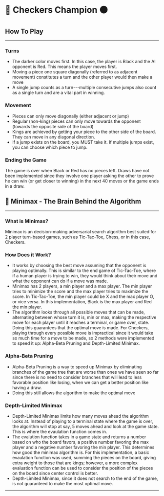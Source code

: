# 🔴 Checkers Champion ⚫️

## How To Play
___
### Turns
* The darker color moves first. In this case, the player is Black and the AI opponent is Red.
This means the player moves first.
* Moving a piece one square diagonally (referred to as adjacent movement) constitutes a turn and the other player would then make a move
* A single jump counts as a turn---multiple consecutive jumps also count as a single turn and are a vital part in winning.

### Movement
* Pieces can only move diagonally (either adjacent or jump)
* Regular (non-king) pieces can only move towards the opponent (towards the opposite side of the board)
* Kings are achieved by getting your piece to the other side of the board. They can move in any diagonal direction.
* If a jump exists on the board, you MUST take it. If multiple jumps exist, you can choose which piece to jump.

### Ending the Game
The game is over when Black or Red has no pieces left. Draws have not been implemented since they involve one player asking the other to prove he can win (or get closer to winning) in the next 40 moves or the game ends in a draw.


## 🧠 Minimax - The Brain Behind the Algorithm
___
### What is Minimax?
Minimax is an decision-making adversarial search algorithm best suited for 2 player turn-based games, such as Tic-Tac-Toe, Chess, or in this case, Checkers.

### How Does it Work?
* It works by choosing the best move assuming that the opponent is playing optimally. This is similar to the end game of Tic-Tac-Toe, where if a human player is trying to win, they would think about their move and what the opponent can do if a move was made.
* Minimax has 2 players, a min player and a max player. The min player tries to minimize the score and the max player tries to maximize the score. In Tic-Tac-Toe, the min player could be X and the max player O, or vice versa. In this implementation, Black is the max player and Red the min player.
* The algorithm looks through all possible moves that can be made, alternating between whose turn it is, min or max, making the respective move for each player until it reaches a terminal, or game over, state. Doing this guarantees that the optimal move is made. For Checkers, playing through every possible move is impractical since it would take so much time for a move to be made, so 2 methods were implemented to speed it up: Alpha-Beta Pruning and Depth-Limited Minimax.

### Alpha-Beta Pruning
* Alpha-Beta Pruning is a way to speed up Minimax by eliminating branches of the game tree that are worse than ones we have seen so far since there is no need to consider branches that will lead to less favorable position like losing, when we can get a better position like having a draw.
* Doing this still allows the algorithm to make the optimal move

### Depth-Limited Minimax
* Depth-Limited Minimax limits how many moves ahead the algorithm looks at. Instead of playing to a terminal state where the game is over, the algorithm will stop at say, 5 moves ahead and look at the game state. This is where the evaulation function comes in.
* The evalution function takes in a game state and returns a number based on who the board favors, a positive number favoring the max player and a negative number favoring the min player. This determines how good the minimax algorithm is. For this implementation, a basic evaulation function was used, summing the pieces on the board, giving extra weight to those that are kings; however, a more complex evaluation function can be used to consider the position of the pieces on the board since center control is better.
* Depth-Limited Minimax, since it does not search to the end of the game, is not guaranteed to make the most optimal move. 
___
